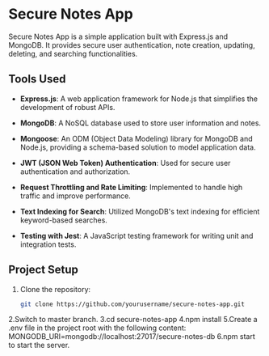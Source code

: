 # Secure Notes App

Secure Notes App is a simple application built with Express.js and MongoDB. It provides secure user authentication, note creation, updating, deleting, and searching functionalities.

## Tools Used

- **Express.js**: A web application framework for Node.js that simplifies the development of robust APIs.

- **MongoDB**: A NoSQL database used to store user information and notes.

- **Mongoose**: An ODM (Object Data Modeling) library for MongoDB and Node.js, providing a schema-based solution to model application data.

- **JWT (JSON Web Token) Authentication**: Used for secure user authentication and authorization.

- **Request Throttling and Rate Limiting**: Implemented to handle high traffic and improve performance.

- **Text Indexing for Search**: Utilized MongoDB's text indexing for efficient keyword-based searches.

- **Testing with Jest**: A JavaScript testing framework for writing unit and integration tests.

## Project Setup

1. Clone the repository:

   ```bash
   git clone https://github.com/yourusername/secure-notes-app.git
2.Switch to master branch.
3.cd secure-notes-app
4.npm install
5.Create a .env file in the project root with the following content:
  MONGODB_URI=mongodb://localhost:27017/secure-notes-db
6.npm start to start the server.


